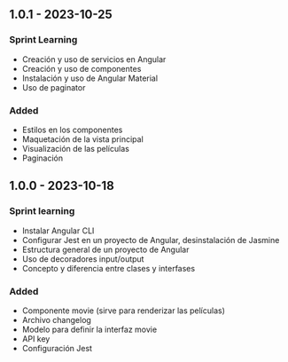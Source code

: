 ## 1.0.1 - 2023-10-25

### Sprint Learning

- Creación y uso de servicios en Angular
- Creación y uso de componentes
- Instalación y uso de Angular Material
- Uso de paginator

### Added

- Estilos en los componentes
- Maquetación de la vista principal
- Visualización de las películas
- Paginación


## 1.0.0 - 2023-10-18

### Sprint learning

- Instalar Angular CLI
- Configurar Jest en un proyecto de Angular, desinstalación de Jasmine
- Estructura general de un proyecto de Angular
- Uso de decoradores input/output
- Concepto y diferencia entre clases y interfases

### Added

- Componente movie (sirve para renderizar las películas)
- Archivo changelog
- Modelo para definir la interfaz movie
- API key
- Configuración Jest
